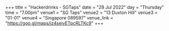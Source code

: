 +++
title = "Hackerdrinks - SGTaps"
date = "28 Jul 2022"
day = "Thursday"
time = "7.00pm"
venue1 = "SG Taps"
venue2 = "13 Duxton Hill"
venue3 = "01-01"
venue4 = "Singapore 089597"
venue_link = "https://goo.gl/maps/iz4seivETpcRLTKc9"
+++
